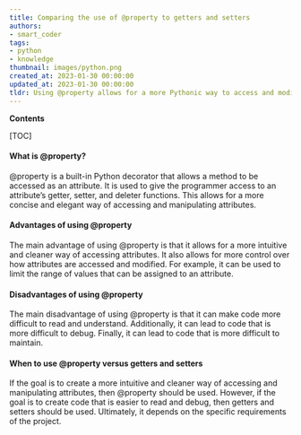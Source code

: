 ```yaml
---
title: Comparing the use of @property to getters and setters
authors:
- smart_coder
tags:
- python
- knowledge
thumbnail: images/python.png
created_at: 2023-01-30 00:00:00
updated_at: 2023-01-30 00:00:00
tldr: Using @property allows for a more Pythonic way to access and modify attributes, while getters and setters are more verbose and can be used to add additional logic.
---
```


**Contents**

[TOC]

#### What is @property?

@property is a built-in Python decorator that allows a method to be accessed as an attribute. It is used to give the programmer access to an attribute’s getter, setter, and deleter functions. This allows for a more concise and elegant way of accessing and manipulating attributes.

#### Advantages of using @property

The main advantage of using @property is that it allows for a more intuitive and cleaner way of accessing attributes. It also allows for more control over how attributes are accessed and modified. For example, it can be used to limit the range of values that can be assigned to an attribute.

#### Disadvantages of using @property

The main disadvantage of using @property is that it can make code more difficult to read and understand. Additionally, it can lead to code that is more difficult to debug. Finally, it can lead to code that is more difficult to maintain.

#### When to use @property versus getters and setters

If the goal is to create a more intuitive and cleaner way of accessing and manipulating attributes, then @property should be used. However, if the goal is to create code that is easier to read and debug, then getters and setters should be used. Ultimately, it depends on the specific requirements of the project.
